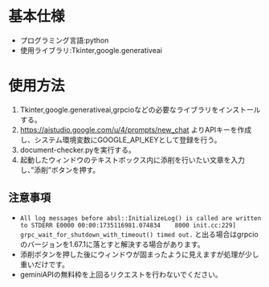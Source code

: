 # 基本仕様
- プログラミング言語:python
- 使用ライブラリ:Tkinter,google.generativeai
# 使用方法
1. Tkinter,google.generativeai,grpcioなどの必要なライブラリをインストールする。
2. https://aistudio.google.com/u/4/prompts/new_chat よりAPIキーを作成し、システム環境変数にGOOGLE_API_KEYとして登録を行う。
3. document-checker.pyを実行する。
4. 起動したウィンドウのテキストボックス内に添削を行いたい文章を入力し、”添削”ボタンを押す。
## 注意事項
- ` All log messages before absl::InitializeLog() is called are written to STDERR
E0000 00:00:1735116981.074834    8000 init.cc:229] grpc_wait_for_shutdown_with_timeout() timed out. `
と出る場合はgrpcioのバージョンを1.67.1に落とすと解決する場合があります。
- 添削ボタンを押した後にウィンドウが固まったように見えますが処理が少し重いだけです。
- geminiAPIの無料枠を上回るリクエストを行わないでください。
